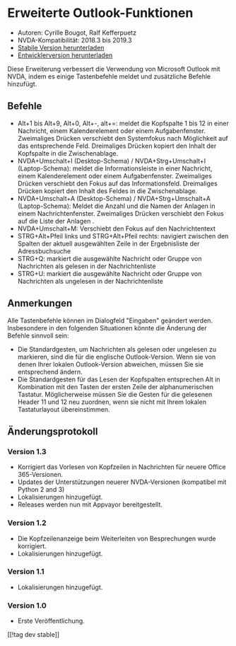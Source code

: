 # Erweiterte Outlook-Funktionen #

* Autoren: Cyrille Bougot, Ralf Kefferpuetz
* NVDA-Kompatibilität: 2018.3 bis 2019.3
* [Stabile Version herunterladen][1]
* [Entwicklerversion herunterladen][2]

Diese Erweiterung verbessert die Verwendung von Microsoft Outlook mit NVDA,
indem es einige Tastenbefehle meldet und zusätzliche Befehle hinzufügt.

## Befehle

* Alt+1 bis Alt+9, Alt+0, Alt+-, alt+=: meldet die Kopfspalte 1 bis 12 in
  einer Nachricht, einem Kalenderelement oder einem
  Aufgabenfenster. Zweimaliges Drücken verschiebt den Systemfokus nach
  Möglichkeit auf das entsprechende Feld. Dreimaliges Drücken kopiert den
  Inhalt der Kopfspalte in die Zwischenablage.
* NVDA+Umschalt+I (Desktop-Schema) / NVDA+Strg+Umschalt+I (Laptop-Schema):
  meldet die Informationsleiste in einer Nachricht, einem Kalenderelement
  oder einem Aufgabenfenster. Zweimaliges Drücken verschiebt den Fokus auf
  das Informationsfeld. Dreimaliges Drücken kopiert den Inhalt des Feldes in
  die Zwischenablage.
* NVDA+Umschalt+A (Desktop-Schema)  / NVDA+Strg+Umschalt+A (Laptop-Schema):
  Meldet die Anzahl und die Namen der Anlagen in einem
  Nachrichtenfenster. Zweimaliges Drücken verschiebt den Fokus auf die Liste
  der Anlagen .
* NVDA+Umschalt+M: Verschiebt den Fokus auf den Nachrichtentext
* STRG+Alt+Pfeil links und STRG+Alt+Pfeil rechts: navigiert zwischen den
  Spalten der aktuell ausgewählten Zeile in der Ergebnisliste der
  Adressbuchsuche
* STRG+Q: markiert die ausgewählte Nachricht oder Gruppe von Nachrichten als
  gelesen in der Nachrichtenliste
* STRG+U: markiert die ausgewählte Nachricht oder Gruppe von Nachrichten als
  ungelesen in der Nachrichtenliste

## Anmerkungen

Alle Tastenbefehle können im Dialogfeld "Eingaben" geändert
werden. Insbesondere in den folgenden Situationen könnte die Änderung der
Befehle sinnvoll sein:

* Die Standardgesten, um Nachrichten als gelesen oder ungelesen zu
  markieren, sind die für die englische Outlook-Version. Wenn sie von denen
  Ihrer lokalen Outlook-Version abweichen, müssen Sie sie entsprechend
  ändern.
* Die Standardgesten für das Lesen der Kopfspalten entsprechen Alt in
  Kombination mit den Tasten der ersten Zeile der alphanumerischen
  Tastatur. Möglicherweise müssen Sie die Gesten für die gelesenen Header 11
  und 12 neu zuordnen, wenn sie nicht mit Ihrem lokalen Tastaturlayout
  übereinstimmen.

## Änderungsprotokoll

### Version 1.3

* Korrigiert das Vorlesen von Kopfzeilen in Nachrichten für neuere Office
  365-Versionen.
* Updates der Unterstützungen neuerer NVDA-Versionen (kompatibel mit Python
  2 and 3)
* Lokalisierungen hinzugefügt.
* Releases werden nun mit Appvayor bereitgestellt.

### Version 1.2

* Die Kopfzeilenanzeige beim Weiterleiten von Besprechungen wurde
  korrigiert.
* Lokalisierungen hinzugefügt.

### Version 1.1

* Lokalisierungen hinzugefügt.

### Version 1.0

* Erste Veröffentlichung.

[[!tag dev stable]]

[1]: https://addons.nvda-project.org/files/get.php?file=outlookextended

[2]: https://addons.nvda-project.org/files/get.php?file=outlookextended-dev
